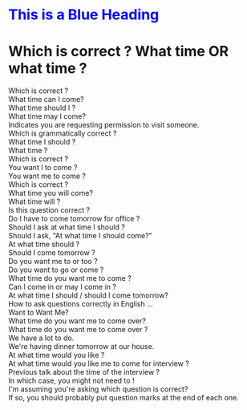 
<html>

<head> 

<title>
Which is correct ? What time or What time ?
</title>
<link href="style.css" rel="stylesheet"> <!-- This is a link to a stylesheet. -->
<h1 style="color:blue;">This is a Blue Heading</h1>

</head>

<body> <!-- This is the beginning of where you place your website content.
The following text is only for demo purposes. Replace it with your own.
Notice the "<br>" tags are line breaks, and format the text to look like
stanzas. Each "stanza" is opened and closed with <p>, which are paragraph
tags.-->

<h1>  Which is correct ? What time  OR what time ? </h1>

<p>Which is correct ?<br>
What time can I come?<br>
What time should I ?<br>
What time may I come?<br>
Indicates you are requesting permission to visit someone.<br>
Which is grammatically correct ?<br>
What time I should ? <br>
What time ? <br>
Which is correct ? <br>
You want I to come ? <br>
You want me to come ? <br>
Which is correct ?  <br>
What time you will come? <br>
What time will ? <br>
Is this question correct ? <br>
Do I have to come tomorrow for office ? <br>
Should I ask at what time I should ? <br>
Should I ask, "At what time I should come?" <br>
At what time should ? <br>
Should I come tomorrow ? <br>
Do you want me to or too ? <br>
Do you want to go or come ?  <br>
What time do you want me to come ? <br>
Can I come in or may I come in ? <br>
At what time I should / should I come tomorrow?  <br>
How to ask questions correctly in English ... <br>
Want to Want Me? <br>
What time do you want me to come over?  <br>
What time do you want me to come over ?  <br>
We have a lot to do. <br>
We're having dinner tomorrow at our house. <br>
At what time would you like ? <br>
At what time would you like me to come for interview ?  <br>
Previous talk about the time of the interview ?  <br>
In which case, you might not need to ! <br>
I'm assuming you're asking which question is correct? <br>
If so, you should probably put question marks at the end of each one. <br>
</p>


</body>

</html>
